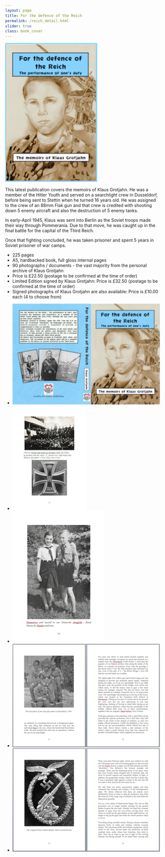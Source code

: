 ```yaml
---
layout: page
title: For the defence of the Reich
permalink: /reich_detail.html
slider: true
class: book_cover
---
```


<img src="./assets/Reich main cover.png" id="detail" class="center"/>
<p>This latest publication covers the memoirs of Klaus Grotjahn.  He was a member of the Hitler Youth and served on a searchlight crew in Dusseldorf, before being sent to Stettin when he turned 16 years old. He was assigned to the crew of an 88mm Flak gun and that crew is credited with shooting down 5 enemy aircraft and also the destruction of 5 enemy tanks.</p>
<p>In early-April 1945, Klaus was sent into Berlin as the Soviet troops made their way through Pommerania. Due to that move, he was caught up in the final battle for the capital of the Third Reich.</p>
<p>Once that fighting concluded, he was taken prisoner and spent 5 years in Soviet prisoner of war camps.</p>
<ul class="over">
  <li>225 pages</li>
  <li>A5, hardbacked book, full gloss internal pages</li>
  <li>90 photographs / documents - the vast majority from the personal archive of Klaus Grotjahn</li>
  <li>Price is £22.50 (postage to be confirmed at the time of order)</li>
  <li>Limited Edition signed by Klaus Grotjahn: Price is £32.50 (postage to be confirmed at the time of order)</li>
  <li>Signed photographs of Klaus Grotjahn are also available: Price is £10.00 each (4 to choose from)</li>
</ul>

<div id="folio" class="svwp">
  <ul>
    <li><img alt="Contents page" src="./assets/Reich full cover.png" /></li>
    <li><img alt="Internal page" src="./assets/Reich dad.png" /></li>
    <li><img alt="Additional internals" src="./assets/Reich internal 1.png" /></li>
    <li><img alt="Full cover" src="./assets/Reich internal 2.png" /></li>
    <li><img alt="Cover edge" src="./assets/Reich internal 3.png" /></li>
  </ul>
</div>

